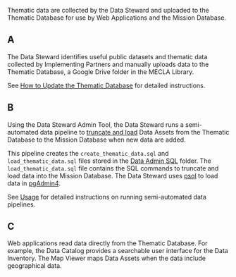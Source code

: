 Thematic data are collected by the Data Steward and uploaded to the Thematic Database for use by Web Applications and the Mission Database.

## A
The Data Steward identifies useful public datasets and thematic data collected by Implementing Partners and manually uploads data to the Thematic Database, a Google Drive folder in the MECLA Library.

See [How to Update the Thematic Database](../../../usage/update-thematic-db.md) for detailed instructions.

## B
Using the Data Steward Admin Tool, the Data Steward runs a semi-automated data pipeline to [truncate and load](../../../knowledge/base/truncate-load.md) Data Assets from the Thematic Database to the Mission Database when new data are added.

This pipeline creates the `create_thematic_data.sql` and `load_thematic_data.sql` files stored in the [Data Admin SQL](https://drive.google.com/drive/folders/1wq14SGZLO6lrxefJ3ryR4TpJ5pErCpol?lfhs=2) folder. The `load_thematic_data.sql` file contains the SQL commands to truncate and load data into the Mission Database. The Data Steward uses [psql](../../../knowledge/base/psql.md) to load data in [pgAdmin4](../../../knowledge/base/pgAdmin.md).

See [Usage](../../../usage/index.md) for detailed instructions on running semi-automated data pipelines. 

## C
Web applications read data directly from the Thematic Database. For example, the Data Catalog provides a searchable user interface for the Data Inventory. The Map Viewer maps Data Assets when the data include geographical data.
